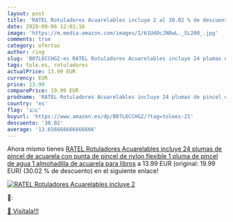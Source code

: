```yaml
---
layout: post
title: 'RATEL Rotuladores Acuarelables incluye 2 al 30.02 % de descuento'
date: 2020-09-06 12:01:16
image: 'https://m.media-amazon.com/images/I/61UdOcJN8wL._SL200_.jpg'
comments: true
category: ofertas
author: ring
slug: 'B07L6CCHG2-es RATEL Rotuladores Acuarelables incluye 24 plumas de pincel...'
tags: tole.es, rotuladores
actualPrice: 13.99 EUR
currency: EUR
price: 13.99
comparePrice: 19.99 EUR
prodname: 'RATEL Rotuladores Acuarelables incluye 24 plumas de pincel de acuarela con punta de pincel de nylon flexible  1 pluma de pincel de agua  1 almohadilla de acuarela para libros'
country: 'es'
flag: '🇪🇸'
buyurl: 'https://www.amazon.es/dp/B07L6CCHG2/?tag=tolees-21'
descuento: '30.02'
average: '13.656666666666666'
---
```


Ahora mismo tienes [RATEL Rotuladores Acuarelables incluye 24 plumas de pincel de acuarela con punta de pincel de nylon flexible  1 pluma de pincel de agua  1 almohadilla de acuarela para libros](https://www.amazon.es/dp/B07L6CCHG2/?tag=tolees-21) a 13.99 EUR (original: 19.99 EUR) (30.02 %  de descuento) en el siguiente enlace!

[![RATEL Rotuladores Acuarelables incluye 2](https://m.media-amazon.com/images/I/61UdOcJN8wL._SL200_.jpg)](https://www.amazon.es/dp/B07L6CCHG2/?tag=tolees-21)

🔎:


[🛒 Visítala!!!](https://www.amazon.es/dp/B07L6CCHG2/?tag=tolees-21)
